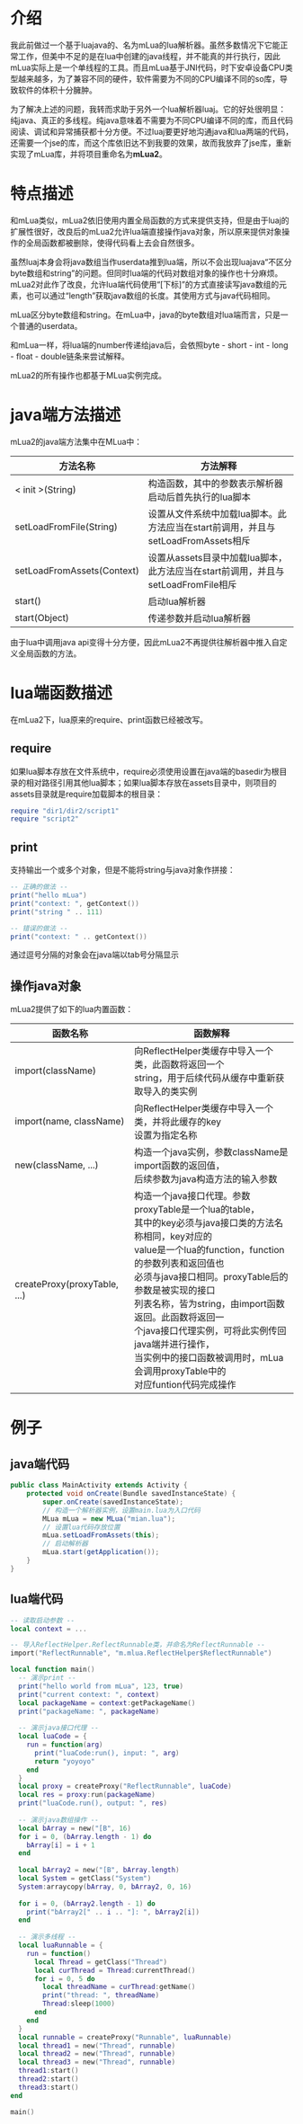 # 介绍

我此前做过一个基于luajava的、名为mLua的lua解析器。虽然多数情况下它能正常工作，但美中不足的是在lua中创建的java线程，并不能真的并行执行，因此mLua实际上是一个单线程的工具。而且mLua基于JNI代码，时下安卓设备CPU类型越来越多，为了兼容不同的硬件，软件需要为不同的CPU编译不同的so库，导致软件的体积十分臃肿。

为了解决上述的问题，我转而求助于另外一个lua解析器luaj。它的好处很明显：纯java、真正的多线程。纯java意味着不需要为不同CPU编译不同的库，而且代码阅读、调试和异常捕获都十分方便。不过luaj要更好地沟通java和lua两端的代码，还需要一个jse的库，而这个库依旧达不到我要的效果，故而我放弃了jse库，重新实现了mLua库，并将项目重命名为**mLua2**。

# 特点描述

和mLua类似，mLua2依旧使用内置全局函数的方式来提供支持，但是由于luaj的扩展性很好，改良后的mLua2允许lua端直接操作java对象，所以原来提供对象操作的全局函数都被删除，使得代码看上去会自然很多。

虽然luaj本身会将java数组当作userdata推到lua端，所以不会出现luajava“不区分byte数组和string”的问题。但同时lua端的代码对数组对象的操作也十分麻烦。mLua2对此作了改良，允许lua端代码使用“[下标]”的方式直接读写java数组的元素，也可以通过“length”获取java数组的长度。其使用方式与java代码相同。

mLua区分byte数组和string。在mLua中，java的byte数组对lua端而言，只是一个普通的userdata。

和mLua一样，将lua端的number传递给java后，会依照byte - short - int - long - float - double链条来尝试解释。

mLua2的所有操作也都基于MLua实例完成。

# java端方法描述

mLua2的java端方法集中在MLua中：

方法名称                     | 方法解释
--------------------------- | -------------
< init >(String)            | 构造函数，其中的参数表示解析器启动后首先执行的lua脚本
setLoadFromFile(String)     | 设置从文件系统中加载lua脚本。此方法应当在start前调用，并且与<br/>setLoadFromAssets相斥
setLoadFromAssets(Context)  | 设置从assets目录中加载lua脚本，此方法应当在start前调用，并且与<br/>setLoadFromFile相斥
start()                     | 启动lua解析器
start(Object)               | 传递参数并启动lua解析器

由于lua中调用java api变得十分方便，因此mLua2不再提供往解析器中推入自定义全局函数的方法。

# lua端函数描述

在mLua2下，lua原来的require、print函数已经被改写。

## require

如果lua脚本存放在文件系统中，require必须使用设置在java端的basedir为根目录的相对路径引用其他lua脚本；如果lua脚本存放在assets目录中，则项目的assets目录就是require加载脚本的根目录：

``` lua
require "dir1/dir2/script1"
require "script2"
```

## print

支持输出一个或多个对象，但是不能将string与java对象作拼接：

``` lua
-- 正确的做法 --
print("hello mLua")
print("context: ", getContext())
print("string " .. 111)

-- 错误的做法 --
print("context: " .. getContext())
```

通过逗号分隔的对象会在java端以tab号分隔显示

## 操作java对象

mLua2提供了如下的lua内置函数：

函数名称                                       | 函数解释
--------------------------------------------- | ----------
import(className)                             | 向ReflectHelper类缓存中导入一个类，此函数将返回一个<br/>string，用于后续代码从缓存中重新获取导入的类实例
import(name, className)                       | 向ReflectHelper类缓存中导入一个类，并将此缓存的key<br/>设置为指定名称
new(className, ...)                           | 构造一个java实例，参数className是import函数的返回值，<br/>后续参数为java构造方法的输入参数
createProxy(proxyTable, ...)                  | 构造一个java接口代理。参数proxyTable是一个lua的table，<br/>其中的key必须与java接口类的方法名称相同，key对应的<br/>value是一个lua的function，function的参数列表和返回值也<br/>必须与java接口相同。proxyTable后的参数是被实现的接口<br/>列表名称，皆为string，由import函数返回。此函数将返回一<br/>个java接口代理实例，可将此实例传回java端并进行操作，<br/>当实例中的接口函数被调用时，mLua会调用proxyTable中的<br/>对应funtion代码完成操作

# 例子

## java端代码

``` java
public class MainActivity extends Activity {
	protected void onCreate(Bundle savedInstanceState) {
		super.onCreate(savedInstanceState);
		// 构造一个解析器实例，设置main.lua为入口代码
		MLua mLua = new MLua("mian.lua");
		// 设置lua代码存放位置
		mLua.setLoadFromAssets(this);
		// 启动解析器
		mLua.start(getApplication());
	}
}
```

## lua端代码

``` lua
-- 读取启动参数 --
local context = ...

-- 导入ReflectHelper.ReflectRunnable类，并命名为ReflectRunnable --
import("ReflectRunnable", "m.mlua.ReflectHelper$ReflectRunnable")

local function main()
  -- 演示print --
  print("hello world from mLua", 123, true)
  print("current context: ", context)
  local packageName = context:getPackageName()
  print("packageName: ", packageName)
  
  -- 演示java接口代理 --
  local luaCode = {
    run = function(arg)
      print("luaCode:run(), input: ", arg)
      return "yoyoyo"
    end
  }
  local proxy = createProxy("ReflectRunnable", luaCode)
  local res = proxy:run(packageName)
  print("luaCode.run(), output: ", res)
  
  -- 演示java数组操作 --
  local bArray = new("[B", 16)
  for i = 0, (bArray.length - 1) do
    bArray[i] = i + 1
  end
  
  local bArray2 = new("[B", bArray.length)
  local System = getClass("System")
  System:arraycopy(bArray, 0, bArray2, 0, 16)
  
  for i = 0, (bArray2.length - 1) do
    print("bArray2[" .. i .. "]: ", bArray2[i])
  end
  
  -- 演示多线程 --
  local luaRunnable = {
    run = function()
      local Thread = getClass("Thread")
      local curThread = Thread:currentThread()
      for i = 0, 5 do
        local threadName = curThread:getName()
        print("thread: ", threadName)
        Thread:sleep(1000)
      end
    end
  }
  local runnable = createProxy("Runnable", luaRunnable)
  local thread1 = new("Thread", runnable)
  local thread2 = new("Thread", runnable)
  local thread3 = new("Thread", runnable)
  thread1:start()
  thread2:start()
  thread3:start()
end

main()
```

